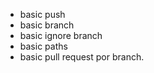 - basic push
- basic branch
- basic ignore branch <developer>	
- basic paths
- basic pull request por branch.
